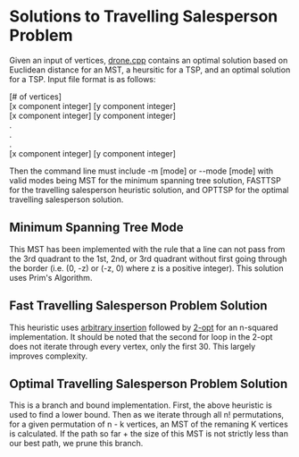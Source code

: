 # Solutions to Travelling Salesperson Problem

Given an input of vertices, [drone.cpp](https://github.com/micdwill/TSP-Heuristic-and-Optimization/blob/master/drone.cpp) contains an optimal 
solution based on Euclidean distance for an MST, a heursitic for a TSP, and an optimal solution for a TSP. Input file format is as follows:

[# of vertices]  
[x component integer] [y component integer]  
[x component integer] [y component integer]  
.  
.  
.  
[x component integer] [y component integer]

Then the command line must include -m [mode] or --mode [mode] with valid modes being MST for the minimum spanning tree solution, FASTTSP for the travelling salesperson heuristic solution, and OPTTSP for the optimal travelling salesperson solution.

## Minimum Spanning Tree Mode

This MST has been implemented with the rule that a line can not pass from the 3rd quadrant to the 1st, 2nd, or 3rd quadrant without first going through the border (i.e. (0, -z) or (-z, 0) where z is a positive integer). This solution uses Prim's Algorithm.

## Fast Travelling Salesperson Problem Solution

This heuristic uses [arbitrary insertion](https://www2.isye.gatech.edu/~mgoetsch/cali/VEHICLE/TSP/TSP013__.HTM) followed by [2-opt](https://en.wikipedia.org/wiki/2-opt#:~:text=The%20main%20idea%20behind%20it,well%20as%20many%20related%20problems.) for an n-squared implementation. It should be noted that the second for loop in the 2-opt does not iterate through every vertex, only the first 30. This largely improves complexity.

## Optimal Travelling Salesperson Problem Solution

This is a branch and bound implementation. First, the above heuristic is used to find a lower bound. Then as we iterate through all n! permutations, for a given permutation of n - k vertices, an MST of the remaning K vertices is calculated. If the path so far + the size of this MST is not strictly less than our best path, we prune this branch.

